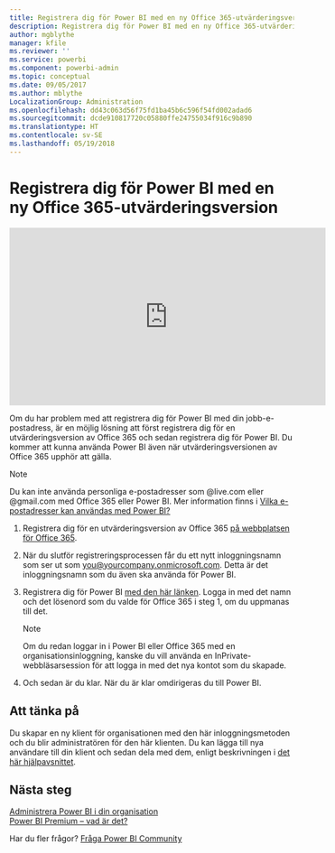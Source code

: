 ```yaml
---
title: Registrera dig för Power BI med en ny Office 365-utvärderingsversion
description: Registrera dig för Power BI med en ny Office 365-utvärderingsversion
author: mgblythe
manager: kfile
ms.reviewer: ''
ms.service: powerbi
ms.component: powerbi-admin
ms.topic: conceptual
ms.date: 09/05/2017
ms.author: mblythe
LocalizationGroup: Administration
ms.openlocfilehash: dd43c063d56f75fd1ba45b6c596f54fd002adad6
ms.sourcegitcommit: dcde910817720c05880ffe24755034f916c9b890
ms.translationtype: HT
ms.contentlocale: sv-SE
ms.lasthandoff: 05/19/2018
---
```

# <a name="signing-up-for-power-bi-with-a-new-office-365-trial"></a>Registrera dig för Power BI med en ny Office 365-utvärderingsversion
<iframe width="560" height="315" src="https://www.youtube.com/embed/gbSuFST-Nx4?showinfo=0" frameborder="0" allowfullscreen></iframe>

Om du har problem med att registrera dig för Power BI med din jobb-e-postadress, är en möjlig lösning att först registrera dig för en utvärderingsversion av Office 365 och sedan registrera dig för Power BI.  Du kommer att kunna använda Power BI även när utvärderingsversionen av Office 365 upphör att gälla.

> [!NOTE]
> Du kan inte använda personliga e-postadresser som @live.com eller @gmail.com med Office 365 eller Power BI. Mer information finns i [Vilka e-postadresser kan användas med Power BI?](service-self-service-signup-for-power-bi.md#what-email-address-can-be-used-with-power-bi)
> 
> 

1. Registrera dig för en utvärderingsversion av Office 365 [på webbplatsen för Office 365](https://go.microsoft.com/fwlink/p/?LinkID=403802).
2. När du slutför registreringsprocessen får du ett nytt inloggningsnamn som ser ut som you@yourcompany.onmicrosoft.com.  Detta är det inloggningsnamn som du även ska använda för Power BI.
3. Registrera dig för Power BI [med den här länken](https://portal.office.com/Start/Confirm?Sku=a403ebcc-fae0-4ca2-8c8c-7a907fd6c235&ru=https%3A%2F%2Fapp.powerbi.com%3FredirectedFromSignup%3D1%26noSignUpCheck%3D1).  Logga in med det namn och det lösenord som du valde för Office 365 i steg 1, om du uppmanas till det.
   
   > [!NOTE]
   > Om du redan loggar in i Power BI eller Office 365 med en organisationsinloggning, kanske du vill använda en InPrivate-webbläsarsession för att logga in med det nya kontot som du skapade.
   > 
   > 
4. Och sedan är du klar.  När du är klar omdirigeras du till Power BI.

## <a name="important-considerations"></a>Att tänka på
Du skapar en ny klient för organisationen med den här inloggningsmetoden och du blir administratören för den här klienten. Du kan lägga till nya användare till din klient och sedan dela med dem, enligt beskrivningen i [det här hjälpavsnittet](https://support.office.com/en-sg/article/Add-users-individually-to-Office-365---Admin-Help-1970f7d6-03b5-442f-b385-5880b9c256ec?ui=en-US&rs=en-SG&ad=SG).

## <a name="next-steps"></a>Nästa steg
[Administrera Power BI i din organisation](service-admin-administering-power-bi-in-your-organization.md)  
[Power BI Premium – vad är det?](service-premium.md)  

Har du fler frågor? [Fråga Power BI Community](http://community.powerbi.com/)

